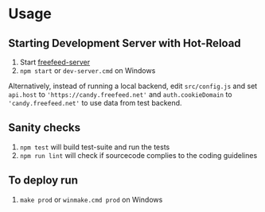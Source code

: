 # Usage

## Starting Development Server with Hot-Reload

1. Start [freefeed-server](https://github.com/FreeFeed/freefeed-server)
1. `npm start` or `dev-server.cmd` on Windows

Alternatively, instead of running a local backend, edit `src/config.js` and set `api.host` to `'https://candy.freefeed.net'` and `auth.cookieDomain` to `'candy.freefeed.net'` to use data from test backend.

## Sanity checks

1. `npm test` will build test-suite and run the tests
1. `npm run lint` will check if sourcecode complies to the coding guidelines

## To deploy run

1. `make prod` or `winmake.cmd prod` on Windows
